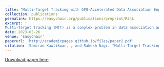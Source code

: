 ```yaml
---
title: "Multi-Target Tracking with GPU-Accelerated Data Association Engine"
collection: publications
permalink: https://easychair.org/publications/preprint/R24L
excerpt: '
Multi-Target Tracking (MTT) is a complex problem in data association and sensor data fusion. By considering a sequence of three time steps and their triplet costs, a superior solution that incorporates maneuvering target behavior is achieved. This paper presents computational advances in a GPU-based data association engine for MTT, including a fast GPU-accelerated Linear Assignment Problem (LAP) solver, reduction in triplet cost overheads, and computational performance studies. The resulting solution is 5.8 times faster without sacrificing accuracy.'
date: 2023-05-26
venue: 'EasyChair'
paperurl: 'http://academicpages.github.io/files/paper2.pdf'
citation: 'Samiran Kawtikwar, , and Rakesh Nagi. "Multi-Target Tracking with GPU-Accelerated Data Association Engine".EasyChair Preprint no. 10278 (EasyChair, 2023).'
---
```



[Download paper here](https://easychair.org/publications/preprint/R24L)
